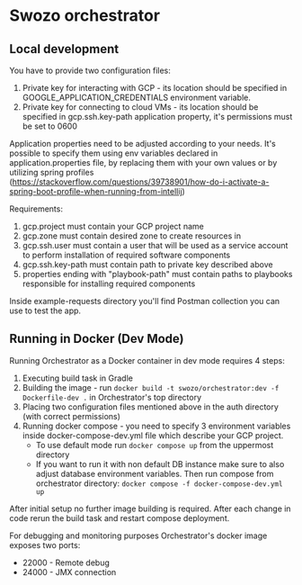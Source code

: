 # Swozo orchestrator

## Local development
You have to provide two configuration files:
1. Private key for interacting with GCP - its location should be specified in GOOGLE_APPLICATION_CREDENTIALS environment variable.
2. Private key for connecting to cloud VMs - its location should be specified in gcp.ssh.key-path application property, it's permissions must be set to 0600

Application properties need to be adjusted according to your needs. It's possible to specify them using env variables
declared in application.properties file, by replacing them with your own values or by utilizing spring profiles (https://stackoverflow.com/questions/39738901/how-do-i-activate-a-spring-boot-profile-when-running-from-intellij)

Requirements:
1. gcp.project must contain your GCP project name
2. gcp.zone must contain desired zone to create resources in
3. gcp.ssh.user must contain a user that will be used as a service account to perform installation of required software components
4. gcp.ssh.key-path must contain path to private key described above
5. properties ending with "playbook-path" must contain paths to playbooks responsible for installing required components

Inside example-requests directory you'll find Postman collection you can use to test the app.

## Running in Docker (Dev Mode)
Running Orchestrator as a Docker container in dev mode requires 4 steps:
1. Executing build task in Gradle
2. Building the image - run ```docker build -t swozo/orchestrator:dev -f Dockerfile-dev .``` in Orchestrator's top directory
3. Placing two configuration files mentioned above in the auth directory (with correct permissions)
4. Running docker compose - you need to specify 3 environment variables inside docker-compose-dev.yml file which describe your GCP project. 
    - To use default mode run ```docker compose up``` from the uppermost directory
    - If you want to run it with non default DB instance make sure to also adjust database environment variables. Then run compose from orchestrator directory: ```docker compose -f docker-compose-dev.yml up```

After initial setup no further image building is required. After each change in code rerun the build task and restart
compose deployment.

For debugging and monitoring purposes Orchestrator's docker image exposes two ports:
- 22000 - Remote debug
- 24000 - JMX connection
